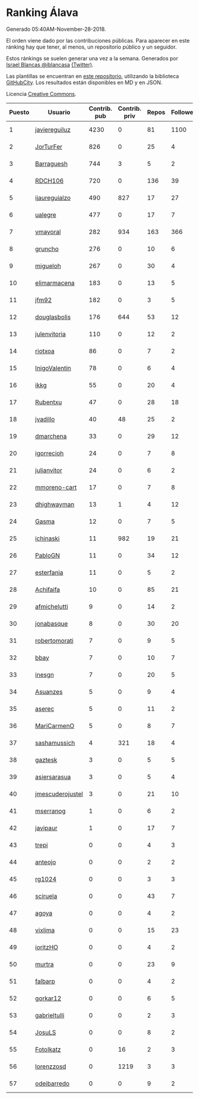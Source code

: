 # Ranking Álava

Generado 05:40AM-November-28-2018.

El orden viene dado por las contribuciones públicas. Para aparecer en este ránking hay que tener, al menos, un repositorio público y un seguidor.

Estos ránkings se suelen generar una vez a la semana. Generados por [Israel Blancas @iblancasa](https://github.com/iblancasa/) [(Twitter)](https://twitter.com/iblancasa).

Las plantillas se encuentran en [este repositorio](https://github.com/iblancasa/GH-Spanish-Ranking), utilizando la biblioteca [GitHubCity](https://github.com/iblancasa/GitHubCity). Los resultados están disponibles en MD y en JSON.

Licencia [Creative Commons](https://creativecommons.org/licenses/by/4.0/).

| Puesto   |  Usuario  | Contrib. pub | Contrib. priv |Repos| Followers | Desde |  Avatar  |
|----------|-----------|--------------|---------------|-----|-----------|-------|----------|
|1|[javiereguiluz](https://github.com/javiereguiluz)|4230|0|81|1100|2009-04-13|![javiereguiluz]()|
|2|[JorTurFer](https://github.com/JorTurFer)|826|0|25|4|2018-02-27|![JorTurFer]()|
|3|[Barraguesh](https://github.com/Barraguesh)|744|3|5|2|2017-01-25|![Barraguesh]()|
|4|[RDCH106](https://github.com/RDCH106)|720|0|136|39|2012-02-28|![RDCH106]()|
|5|[ijaureguialzo](https://github.com/ijaureguialzo)|490|827|17|27|2014-02-21|![ijaureguialzo]()|
|6|[ualegre](https://github.com/ualegre)|477|0|17|7|2016-04-04|![ualegre]()|
|7|[vmayoral](https://github.com/vmayoral)|282|934|163|366|2012-01-24|![vmayoral]()|
|8|[gruncho](https://github.com/gruncho)|276|0|10|6|2010-08-08|![gruncho]()|
|9|[migueloh](https://github.com/migueloh)|267|0|30|4|2017-03-24|![migueloh]()|
|10|[elimarmacena](https://github.com/elimarmacena)|183|0|13|5|2016-07-11|![elimarmacena]()|
|11|[jfm92](https://github.com/jfm92)|182|0|3|5|2015-08-03|![jfm92]()|
|12|[douglasbolis](https://github.com/douglasbolis)|176|644|53|12|2014-12-05|![douglasbolis]()|
|13|[julenvitoria](https://github.com/julenvitoria)|110|0|12|2|2018-02-01|![julenvitoria]()|
|14|[riotxoa](https://github.com/riotxoa)|86|0|7|2|2015-09-01|![riotxoa]()|
|15|[InigoValentin](https://github.com/InigoValentin)|78|0|6|4|2013-09-30|![InigoValentin]()|
|16|[ikkg](https://github.com/ikkg)|55|0|20|4|2015-01-24|![ikkg]()|
|17|[Rubentxu](https://github.com/Rubentxu)|47|0|28|18|2011-02-07|![Rubentxu]()|
|18|[jvadillo](https://github.com/jvadillo)|40|48|25|2|2012-02-01|![jvadillo]()|
|19|[dmarchena](https://github.com/dmarchena)|33|0|29|12|2013-02-18|![dmarchena]()|
|20|[igorrecioh](https://github.com/igorrecioh)|24|0|7|8|2015-10-06|![igorrecioh]()|
|21|[julianvitor](https://github.com/julianvitor)|24|0|6|2|2016-10-16|![julianvitor]()|
|22|[mmoreno-cart](https://github.com/mmoreno-cart)|17|0|7|8|2014-02-04|![mmoreno-cart]()|
|23|[dhighwayman](https://github.com/dhighwayman)|13|1|4|12|2009-04-10|![dhighwayman]()|
|24|[Gasma](https://github.com/Gasma)|12|0|7|5|2014-09-10|![Gasma]()|
|25|[ichinaski](https://github.com/ichinaski)|11|982|19|21|2012-05-19|![ichinaski]()|
|26|[PabloGN](https://github.com/PabloGN)|11|0|34|12|2014-02-04|![PabloGN]()|
|27|[esterfania](https://github.com/esterfania)|11|0|5|2|2018-01-07|![esterfania]()|
|28|[Achifaifa](https://github.com/Achifaifa)|10|0|85|21|2013-11-18|![Achifaifa]()|
|29|[afmichelutti](https://github.com/afmichelutti)|9|0|14|2|2017-05-29|![afmichelutti]()|
|30|[jonabasque](https://github.com/jonabasque)|8|0|30|20|2012-05-05|![jonabasque]()|
|31|[robertomorati](https://github.com/robertomorati)|7|0|9|5|2013-02-02|![robertomorati]()|
|32|[bbay](https://github.com/bbay)|7|0|10|7|2013-06-20|![bbay]()|
|33|[inesgn](https://github.com/inesgn)|7|0|20|5|2014-04-26|![inesgn]()|
|34|[Asuanzes](https://github.com/Asuanzes)|5|0|9|4|2013-05-12|![Asuanzes]()|
|35|[aserec](https://github.com/aserec)|5|0|11|2|2014-02-13|![aserec]()|
|36|[MariCarmenO](https://github.com/MariCarmenO)|5|0|8|7|2016-02-11|![MariCarmenO]()|
|37|[sashamussich](https://github.com/sashamussich)|4|321|18|4|2015-10-21|![sashamussich]()|
|38|[gaztesk](https://github.com/gaztesk)|3|0|5|5|2012-11-20|![gaztesk]()|
|39|[asiersarasua](https://github.com/asiersarasua)|3|0|5|4|2013-01-06|![asiersarasua]()|
|40|[jmescuderojustel](https://github.com/jmescuderojustel)|3|0|21|10|2013-06-20|![jmescuderojustel]()|
|41|[mserranog](https://github.com/mserranog)|1|0|6|2|2012-04-17|![mserranog]()|
|42|[javipaur](https://github.com/javipaur)|1|0|17|7|2013-02-06|![javipaur]()|
|43|[trepi](https://github.com/trepi)|0|0|4|3|2011-04-27|![trepi]()|
|44|[anteojo](https://github.com/anteojo)|0|0|2|2|2009-04-06|![anteojo]()|
|45|[rg1024](https://github.com/rg1024)|0|0|3|3|2010-05-02|![rg1024]()|
|46|[sciruela](https://github.com/sciruela)|0|0|43|7|2011-03-23|![sciruela]()|
|47|[agoya](https://github.com/agoya)|0|0|4|2|2012-02-03|![agoya]()|
|48|[vixlima](https://github.com/vixlima)|0|0|15|23|2009-08-08|![vixlima]()|
|49|[ioritzHO](https://github.com/ioritzHO)|0|0|4|2|2012-08-19|![ioritzHO]()|
|50|[murtra](https://github.com/murtra)|0|0|23|9|2012-06-05|![murtra]()|
|51|[falbarp](https://github.com/falbarp)|0|0|4|2|2013-05-27|![falbarp]()|
|52|[gorkar12](https://github.com/gorkar12)|0|0|6|5|2013-09-25|![gorkar12]()|
|53|[gabrieltulli](https://github.com/gabrieltulli)|0|0|2|3|2012-06-13|![gabrieltulli]()|
|54|[JosuLS](https://github.com/JosuLS)|0|0|8|2|2015-03-31|![JosuLS]()|
|55|[FotoIkatz](https://github.com/FotoIkatz)|0|16|2|3|2015-11-19|![FotoIkatz]()|
|56|[lorenzzosd](https://github.com/lorenzzosd)|0|1219|3|3|2015-10-20|![lorenzzosd]()|
|57|[odeibarredo](https://github.com/odeibarredo)|0|0|9|2|2017-04-27|![odeibarredo]()|
